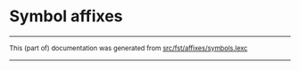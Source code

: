
# Symbol affixes

* * *

<small>This (part of) documentation was generated from [src/fst/affixes/symbols.lexc](https://github.com/giellalt/lang-ckt/blob/main/src/fst/affixes/symbols.lexc)</small>

---

